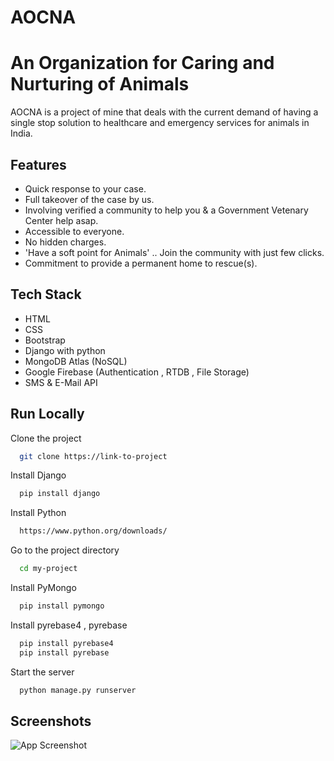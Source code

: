 
# AOCNA
# An Organization for Caring and Nurturing of Animals

AOCNA is a project of mine that deals with the current demand of
having a single stop solution to healthcare and emergency services 
for animals in India.



## Features

- Quick response to your case. 
- Full takeover of the case by us.
- Involving verified a community to help you & a Government Vetenary Center help asap.
- Accessible to everyone.
- No hidden charges.
- 'Have a soft point for Animals' .. Join the community with just few clicks.
- Commitment to provide a permanent home to rescue(s).


## Tech Stack

- HTML
- CSS
- Bootstrap
- Django with python
- MongoDB Atlas (NoSQL)
- Google Firebase (Authentication , RTDB , File Storage)
- SMS & E-Mail API



## Run Locally

Clone the project

```bash
  git clone https://link-to-project
```

Install Django

```bash
  pip install django
```

Install Python

```bash
  https://www.python.org/downloads/
```
Go to the project directory

```bash
  cd my-project
```
Install PyMongo

```bash
  pip install pymongo
```
Install pyrebase4 , pyrebase

```bash
  pip install pyrebase4
  pip install pyrebase
```

Start the server

```bash
  python manage.py runserver
```


## Screenshots

![App Screenshot](https://ibb.co/bPq85tg)

